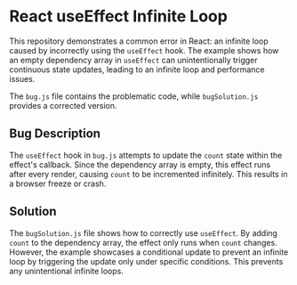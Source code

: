 # React useEffect Infinite Loop

This repository demonstrates a common error in React: an infinite loop caused by incorrectly using the `useEffect` hook.  The example shows how an empty dependency array in `useEffect` can unintentionally trigger continuous state updates, leading to an infinite loop and performance issues.

The `bug.js` file contains the problematic code, while `bugSolution.js` provides a corrected version.

## Bug Description
The `useEffect` hook in `bug.js` attempts to update the `count` state within the effect's callback.  Since the dependency array is empty, this effect runs after every render, causing `count` to be incremented infinitely.  This results in a browser freeze or crash.

## Solution
The `bugSolution.js` file shows how to correctly use `useEffect`.  By adding `count` to the dependency array, the effect only runs when `count` changes.  However, the example showcases a conditional update to prevent an infinite loop by triggering the update only under specific conditions.  This prevents any unintentional infinite loops.